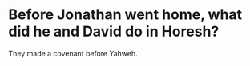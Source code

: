 # Before Jonathan went home, what did he and David do in Horesh?

They made a covenant before Yahweh.
